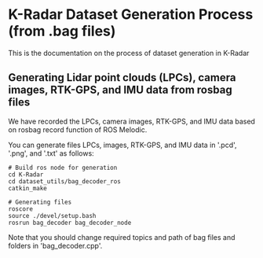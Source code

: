 # K-Radar Dataset Generation Process (from .bag files)

This is the documentation on the process of dataset generation in K-Radar

## Generating Lidar point clouds (LPCs), camera images, RTK-GPS, and IMU data from rosbag files
We have recorded the LPCs, camera images, RTK-GPS, and IMU data based on rosbag record function of ROS Melodic.

You can generate files LPCs, images, RTK-GPS, and IMU data in '.pcd', '.png', and '.txt' as follows:
```
# Build ros node for generation
cd K-Radar
cd dataset_utils/bag_decoder_ros
catkin_make

# Generating files
roscore
source ./devel/setup.bash
rosrun bag_decoder bag_decoder_node
```

Note that you should change required topics and path of bag files and folders in 'bag_decoder.cpp'.
